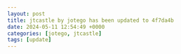 ```yaml
---
layout: post
title: jtcastle by jotego has been updated to 4f7da4b
date: 2024-05-11 12:54:49 +0000
categories: [jotego, jtcastle]
tags: [update]
---
```


